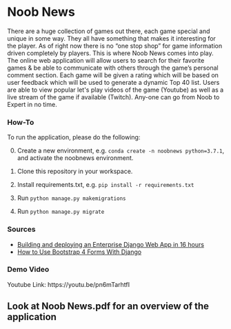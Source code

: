 <h1>Noob News </h1>
There are a huge collection of games out there, each game special and unique in some way. They all have something that makes it interesting for the player. As of right now there is no “one stop shop” for game information driven completely by players. 
This is where Noob News comes into play. The online web application will allow users to search for their favorite games & be able to communicate with others through the game’s personal comment section. Each game will be given a rating which will be based on user feedback which will be used to generate a dynamic Top 40 list. Users are able to view popular let's play videos of the game (Youtube) as well as a live stream of the game if available (Twitch). 
Any-one can go from Noob to Expert in no time.


<h3> How-To</h3>

To run the application, please do the following:

0. Create a new environment, e.g. `conda create -n noobnews python=3.7.1`, and activate the noobnews environment.

1. Clone this repository in your workspace.

2. Install requirements.txt, e.g. `pip install -r requirements.txt`

3. Run `python manage.py makemigrations`

4. Run `python manage.py migrate`

<h3>Sources</h3>

- [Building and deploying an Enterprise Django Web App in 16 hours](https://medium.com/python-pandemonium/building-and-deploying-an-enterprise-django-web-app-in-16-hours-79e018f7b94c)
- [How to Use Bootstrap 4 Forms With Django](https://simpleisbetterthancomplex.com/tutorial/2018/08/13/how-to-use-bootstrap-4-forms-with-django.html)

<h3>Demo Video</h3>
Youtube Link: https://youtu.be/pn6mTarhtfI


<h2>Look at Noob News.pdf for an overview of the application </h2>
